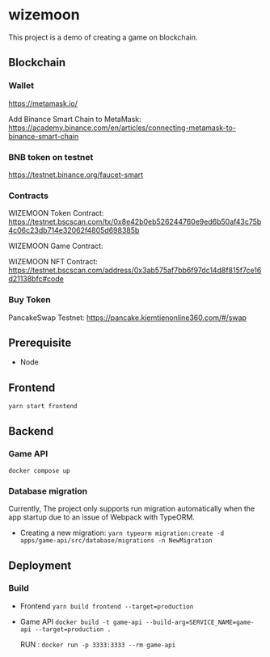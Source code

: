 # wizemoon

This project is a demo of creating a game on blockchain.

## Blockchain

### Wallet

https://metamask.io/

Add Binance Smart Chain to MetaMask: https://academy.binance.com/en/articles/connecting-metamask-to-binance-smart-chain

### BNB token on testnet

https://testnet.binance.org/faucet-smart

### Contracts

WIZEMOON Token Contract: https://testnet.bscscan.com/tx/0x8e42b0eb526244760e9ed6b50af43c75b4c06c23db714e32062f4805d698385b

WIZEMOON Game Contract: 

WIZEMOON NFT Contract: https://testnet.bscscan.com/address/0x3ab575af7bb6f97dc14d8f815f7ce16d21138bfc#code

### Buy Token

PancakeSwap Testnet: https://pancake.kiemtienonline360.com/#/swap

## Prerequisite

- Node

## Frontend

`yarn start frontend`

## Backend

### Game API

`docker compose up`

### Database migration

Currently, The project only supports run migration automatically when the app startup due to an issue of Webpack with TypeORM.

- Creating a new migration: `yarn typeorm migration:create -d apps/game-api/src/database/migrations -n NewMigration`

## Deployment

### Build

- Frontend `yarn build frontend --target=production`
- Game API `docker build -t game-api --build-arg=SERVICE_NAME=game-api --target=production .`

  RUN : `docker run -p 3333:3333 --rm game-api`
